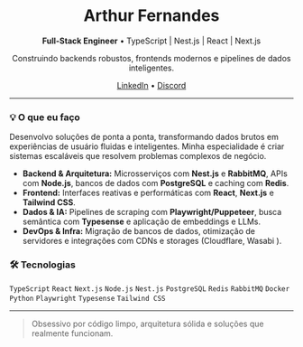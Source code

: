 <h1 align="center">Arthur Fernandes</h1>
<p align="center">
  <strong>Full-Stack Engineer</strong> • TypeScript | Nest.js | React | Next.js
</p>
<p align="center">
  Construindo backends robustos, frontends modernos e pipelines de dados inteligentes.
</p>

<p align="center">
  <a href="https://www.linkedin.com/in/arthur-fernandes-/" target="_blank">LinkedIn</a> • 
  <a href="https://discordapp.com/users/lawlf" target="_blank">Discord</a>
</p>

---

### 💡 O que eu faço

Desenvolvo soluções de ponta a ponta, transformando dados brutos em experiências de usuário fluidas e inteligentes. Minha especialidade é criar sistemas escaláveis que resolvem problemas complexos de negócio.

- **Backend & Arquitetura:** Microsserviços com **Nest.js** e **RabbitMQ**, APIs com **Node.js**, bancos de dados com **PostgreSQL** e caching com **Redis**.
- **Frontend:** Interfaces reativas e performáticas com **React**, **Next.js** e **Tailwind CSS**.
- **Dados & IA:** Pipelines de scraping com **Playwright/Puppeteer**, busca semântica com **Typesense** e aplicação de embeddings e LLMs.
- **DevOps & Infra:** Migração de bancos de dados, otimização de servidores e integrações com CDNs e storages (Cloudflare, Wasabi ).

### 🛠️ Tecnologias

`TypeScript` `React` `Next.js` `Node.js` `Nest.js` `PostgreSQL` `Redis` `RabbitMQ` `Docker` `Python` `Playwright` `Typesense` `Tailwind CSS`

---
> Obsessivo por código limpo, arquitetura sólida e soluções que realmente funcionam.
